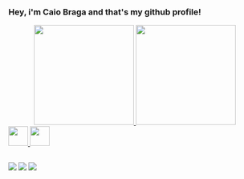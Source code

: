 ### Hey, i'm Caio Braga and that's my github profile!

<div align="center">
  <a href="https://github.com/caiotbraga">
  <img height="199em" src="https://github-readme-stats.vercel.app/api?username=caiotbraga&show_icons=true&theme=github_dark&include_all_commits=true&count_private=true"/>
  <img height="199em" src="https://github-readme-stats.vercel.app/api/top-langs/?username=caiotbraga&layout=compact&langs_count=7&theme=github_dark"/>
</div>

<img height = "39" src="https://cdn.jsdelivr.net/gh/devicons/devicon/icons/java/java-original.svg" />
<img height = "39" src="https://cdn.jsdelivr.net/gh/devicons/devicon/icons/csharp/csharp-line.svg" />

##

<div>
  <a href="https://instagram.com/caiotbraga" target="_blank"><img src="https://img.shields.io/badge/-Instagram-%23E4405F?style=for-the-badge&logo=instagram&logoColor=white" target="_blank"></a>
  <a href = "mailto:contatocaiobraga@gmail.com"><img src="https://img.shields.io/badge/-Gmail-%23333?style=for-the-badge&logo=gmail&logoColor=white" target="_blank"></a>
  <a href="https://www.linkedin.com/in/caio-braga-1a1a14234" target="_blank"><img src="https://img.shields.io/badge/-LinkedIn-%230077B5?style=for-the-badge&logo=linkedin&logoColor=white" target="_blank"></a> 
  </div>
          
